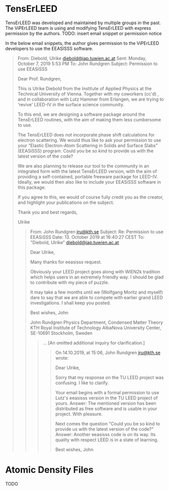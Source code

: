 # TensErLEED

TensErLEED was developed and maintained by multiple groups in the past.
The ViPErLEED team is using and modifying TensErLEED with express
permission by the authors.
TODO: insert email snippet or permission notice



In the below email snippets, the author gives permission to the
ViPErLEED developers to use the EEASISSS software.

> From: Diebold, Ulrike <diebold@iap.tuwien.ac.at>
> Sent: Monday, October 7, 2019 5:53 PM
> To: John Rundgren
> Subject: Permission to use EEASiSSS
> 
> Dear Prof. Rundgren,
> 
> This is Ulrike Diebold from the Institute of Applied Physics at the
> Technical University of Vienna. Together with my coworkers (cc'd) ,
> and in collaboration with Lutz Hammer from Erlangen,  we are trying to
> ‘revive' LEED-IV in the surface science community.
> 
> To this end, we are designing a software package around the TensErLEED
> routines, with the aim of making them less cumbersome to use.
> 
> The TensErLEED does not incorporate phase shift calculations for
> electron scattering. We would thus like to ask your permission to use
> your “Elastic Electron-Atom Scattering in Solids and Surface Slabs”
> (EEASiSSS) program.
> Could you be so kind to provide us with the latest version of the
> code?
> 
> We are also planning to release our tool to the community in an
> integrated form with the latest TensErLEED version, with the aim of
> providing a self-contained, portable freeware package for LEED-IV.
> Ideally, we would then also like to include your EEASiSSS software
> in this package.
> 
> If you agree to this, we would of course fully credit you as the
> creator, and highlight your publications on the subject.
> 
> Thank you and best regards,
> 
> Ulrike
> 
> 
>> From: John Rundgren <jru@kth.se>
>> Subject: Re: Permission to use EEASiSSS
>> Date: 13. October 2019 at 16:40:27 CEST
>> To: "Diebold, Ulrike" <diebold@iap.tuwien.ac.at>
>> 
>> Dear Ulrike,
>> 
>> Many thanks for eeasisss request.
>> 
>> Obviously your LEED project goes along with WIEN2k tradition which
>>helps users in an extremely friendly way. I should be glad to
>>contribute with my piece of puzzle.
>> 
>> It may take a few months until we (Wolfgang Moritz and myself) dare
>>to say that we are able to compete with earlier grand LEED
>>investigations. I shall keep you posted.
>> 
>> Best wishes,
>> John
>> 
>> 
>> John Rundgren
>> Physics Department, Condensed Matter Theory
>> KTH Royal Institute of Technology
>> AlbaNova University Center, SE-10691 Stockholm, Sweden
>>>
>>>
>>> ... [An omitted additional inquiry for clarification.]
>>>
>>>
>>>> On 14.10.2019, at 15:06, John Rundgren <jru@kth.se> wrote:
>>>>
>>>> Dear Ulrike,
>>>>
>>>> Sorry that my response on the TU LEED project was confusing. I
>>>> like to clarify.
>>>>
>>>> Your email begins with a formal permission to use Lutz's
>>>> eeasisss version in the TU LEED project of yours. Answer:
>>>> The mentioned version has been distributed as free software and
>>>> is usable in your project. With pleasure.
>>>>
>>>> Next comes the question "Could you be so kind to provide us with
>>>> the latest version of the code?" Answer:
>>>> Another eeasisss code is on its way. Its quality with respect
>>>> LEED is in a state of learning.
>>>>
>>>> Best wishes,
>>>> John

# Atomic Density Files

TODO
